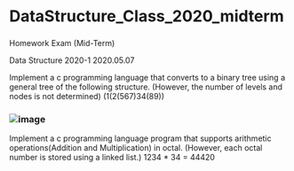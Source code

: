 # DataStructure_Class_2020_midterm

###
Homework Exam (Mid-Term)

Data Structure
2020-1
2020.05.07

 

 

Implement a c programming language that converts to a binary tree using a general tree of the following structure. 
(However, the number of levels and nodes is not determined)
(1(2(567)34(89))

### ![image](https://user-images.githubusercontent.com/38905066/118403617-36803700-b6aa-11eb-94c5-93fe0b60309b.png)


 

Implement a c programming language program that supports arithmetic operations(Addition and Multiplication) in octal. 
(However, each octal number is stored using a linked list.)
1234 * 34 = 44420

###
